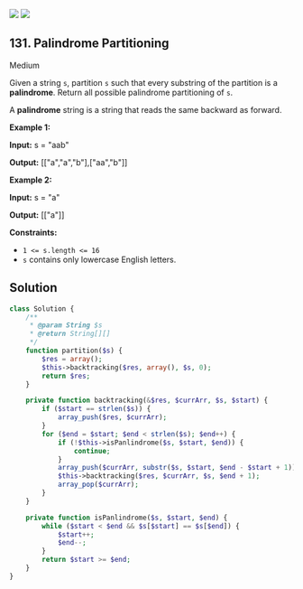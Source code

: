 [![](https://img.shields.io/github/stars/javadev/LeetCode-in-All?label=Stars&style=flat-square)](https://github.com/javadev/LeetCode-in-All)
[![](https://img.shields.io/github/forks/javadev/LeetCode-in-All?label=Fork%20me%20on%20GitHub%20&style=flat-square)](https://github.com/javadev/LeetCode-in-All/fork)

## 131\. Palindrome Partitioning

Medium

Given a string `s`, partition `s` such that every substring of the partition is a **palindrome**. Return all possible palindrome partitioning of `s`.

A **palindrome** string is a string that reads the same backward as forward.

**Example 1:**

**Input:** s = "aab"

**Output:** [["a","a","b"],["aa","b"]] 

**Example 2:**

**Input:** s = "a"

**Output:** [["a"]] 

**Constraints:**

*   `1 <= s.length <= 16`
*   `s` contains only lowercase English letters.

## Solution

```php
class Solution {
    /**
     * @param String $s
     * @return String[][]
     */
    function partition($s) {
        $res = array();
        $this->backtracking($res, array(), $s, 0);
        return $res;
    }

    private function backtracking(&$res, $currArr, $s, $start) {
        if ($start == strlen($s)) {
            array_push($res, $currArr);
        }
        for ($end = $start; $end < strlen($s); $end++) {
            if (!$this->isPanlindrome($s, $start, $end)) {
                continue;
            }
            array_push($currArr, substr($s, $start, $end - $start + 1));
            $this->backtracking($res, $currArr, $s, $end + 1);
            array_pop($currArr);
        }
    }

    private function isPanlindrome($s, $start, $end) {
        while ($start < $end && $s[$start] == $s[$end]) {
            $start++;
            $end--;
        }
        return $start >= $end;
    }
}
```
